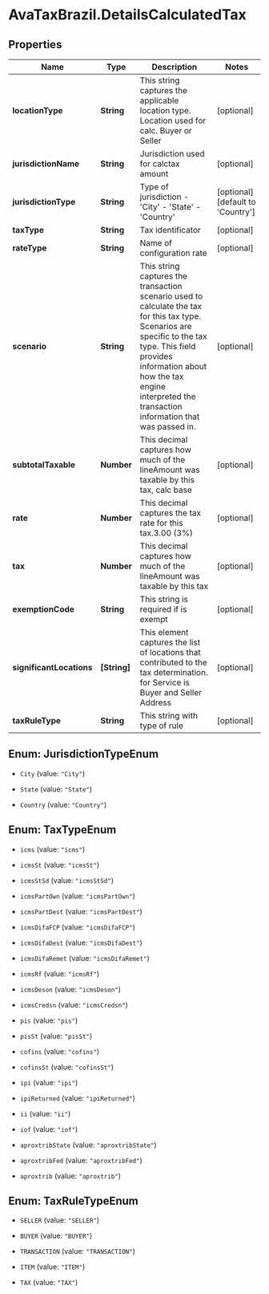 # AvaTaxBrazil.DetailsCalculatedTax

## Properties
Name | Type | Description | Notes
------------ | ------------- | ------------- | -------------
**locationType** | **String** | This string captures the applicable location type. Location used for calc. Buyer or Seller | [optional] 
**jurisdictionName** | **String** | Jurisdiction used for calctax amount | [optional] 
**jurisdictionType** | **String** | Type of jurisdiction - &#39;City&#39; - &#39;State&#39; - &#39;Country&#39;  | [optional] [default to &#39;Country&#39;]
**taxType** | **String** | Tax identificator | [optional] 
**rateType** | **String** | Name of configuration rate | [optional] 
**scenario** | **String** | This string captures the transaction scenario used to calculate the tax for this tax type. Scenarios are specific to the tax type. This field provides information about how the tax engine interpreted the transaction information that was passed in. | [optional] 
**subtotalTaxable** | **Number** | This decimal captures how much of the lineAmount was taxable by this tax, calc base | [optional] 
**rate** | **Number** | This decimal captures the tax rate for this tax.3.00 (3%) | [optional] 
**tax** | **Number** | This decimal captures how much of the lineAmount was taxable by this tax | [optional] 
**exemptionCode** | **String** | This string is required if is exempt | [optional] 
**significantLocations** | **[String]** | This element captures the list of locations that contributed to the tax determination. for Service is Buyer and Seller Address | [optional] 
**taxRuleType** | **String** | This string with type of rule | [optional] 


<a name="JurisdictionTypeEnum"></a>
## Enum: JurisdictionTypeEnum


* `City` (value: `"City"`)

* `State` (value: `"State"`)

* `Country` (value: `"Country"`)




<a name="TaxTypeEnum"></a>
## Enum: TaxTypeEnum


* `icms` (value: `"icms"`)

* `icmsSt` (value: `"icmsSt"`)

* `icmsStSd` (value: `"icmsStSd"`)

* `icmsPartOwn` (value: `"icmsPartOwn"`)

* `icmsPartDest` (value: `"icmsPartDest"`)

* `icmsDifaFCP` (value: `"icmsDifaFCP"`)

* `icmsDifaDest` (value: `"icmsDifaDest"`)

* `icmsDifaRemet` (value: `"icmsDifaRemet"`)

* `icmsRf` (value: `"icmsRf"`)

* `icmsDeson` (value: `"icmsDeson"`)

* `icmsCredsn` (value: `"icmsCredsn"`)

* `pis` (value: `"pis"`)

* `pisSt` (value: `"pisSt"`)

* `cofins` (value: `"cofins"`)

* `cofinsSt` (value: `"cofinsSt"`)

* `ipi` (value: `"ipi"`)

* `ipiReturned` (value: `"ipiReturned"`)

* `ii` (value: `"ii"`)

* `iof` (value: `"iof"`)

* `aproxtribState` (value: `"aproxtribState"`)

* `aproxtribFed` (value: `"aproxtribFed"`)

* `aproxtrib` (value: `"aproxtrib"`)




<a name="TaxRuleTypeEnum"></a>
## Enum: TaxRuleTypeEnum


* `SELLER` (value: `"SELLER"`)

* `BUYER` (value: `"BUYER"`)

* `TRANSACTION` (value: `"TRANSACTION"`)

* `ITEM` (value: `"ITEM"`)

* `TAX` (value: `"TAX"`)




